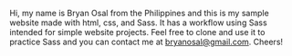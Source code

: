 Hi, my name is Bryan Osal from the Philippines and this is my sample website made with html, css, and Sass. It has a workflow using Sass intended for simple website projects. Feel free to clone and use it to practice Sass and you can contact me at bryanosal@gmail.com. Cheers!
